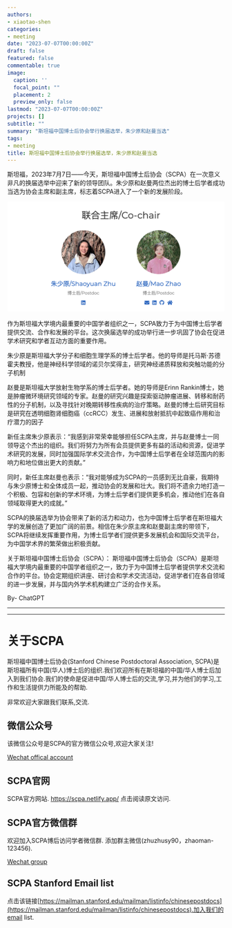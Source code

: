 ```yaml
---
authors:
- xiaotao-shen
categories:
- meeting
date: "2023-07-07T00:00:00Z"
draft: false
featured: false
commentable: true
image:
  caption: ''
  focal_point: ""
  placement: 2
  preview_only: false
lastmod: "2023-07-07T00:00:00Z"
projects: []
subtitle: ""
summary: "斯坦福中国博士后协会举行换届选举，朱少原和赵曼当选"
tags:
- meeting
title: 斯坦福中国博士后协会举行换届选举，朱少原和赵曼当选
---
```


斯坦福，2023年7月7日——今天，斯坦福中国博士后协会（SCPA）在一次意义非凡的换届选举中迎来了新的领导团队。朱少原和赵曼两位杰出的博士后学者成功当选为协会主席和副主席，标志着SCPA进入了一个新的发展阶段。

![](Screen-Shot.png)

作为斯坦福大学境内最重要的中国学者组织之一，SCPA致力于为中国博士后学者提供交流、合作和发展的平台。这次换届选举的成功举行进一步巩固了协会在促进学术研究和学者互动方面的重要作用。

朱少原是斯坦福大学分子和细胞生理学系的博士后学者。他的导师是托马斯·苏德霍夫教授，他是神经科学领域的诺贝尔奖得主，研究神经递质释放和突触功能的分子机制

赵曼是斯坦福大学放射生物学系的博士后学者。她的导师是Erinn Rankin博士，她是肿瘤微环境研究领域的专家。赵曼的研究兴趣是探索驱动肿瘤进展、转移和耐药性的分子机制，以及寻找针对晚期转移性疾病的治疗策略。赵曼的博士后研究目标是研究在透明细胞肾细胞癌（ccRCC）发生、进展和放射抵抗中起致癌作用和治疗潜力的因子

新任主席朱少原表示：“我感到非常荣幸能够担任SCPA主席，并与赵曼博士一同领导这个杰出的组织。我们将努力为所有会员提供更多有益的活动和资源，促进学术研究的发展，同时加强国际学术交流合作，为中国博士后学者在全球范围内的影响力和地位做出更大的贡献。”

同时，新任主席赵曼也表示：“我对能够成为SCPA的一员感到无比自豪，我期待与朱少原博士和全体成员一起，推动协会的发展和壮大。我们将不遗余力地打造一个积极、包容和创新的学术环境，为博士后学者们提供更多机会，推动他们在各自领域取得更大的成就。”

SCPA的换届选举为协会带来了新的活力和动力，也为中国博士后学者在斯坦福大学的发展创造了更加广阔的前景。相信在朱少原主席和赵曼副主席的带领下，SCPA将继续发挥重要作用，为博士后学者们提供更多发展机会和国际交流平台，为中国学术界的繁荣做出积极贡献。

关于斯坦福中国博士后协会（SCPA）：
斯坦福中国博士后协会（SCPA）是斯坦福大学境内最重要的中国学者组织之一，致力于为中国博士后学者提供学术交流和合作的平台。协会定期组织讲座、研讨会和学术交流活动，促进学者们在各自领域的进一步发展，并与国内外学术机构建立广泛的合作关系。

By- ChatGPT

---

---

# **关于SCPA**

斯坦福中国博士后协会(Stanford Chinese Postdoctoral Association, SCPA)是斯坦福所有中国(华人)博士后的组织.我们欢迎所有在斯坦福的中国/华人博士后加入到我们协会.我们的使命是促进中国/华人博士后的交流,学习,并为他们的学习,工作和生活提供力所能及的帮助.

非常欢迎大家跟我们联系,交流.

## 微信公众号
该微信公众号是SCPA的官方微信公众号,欢迎大家关注!

[Wechat offical account](https://www.shenxt.info/files/scpa_wechat.jpeg)

## SCPA官网
SCPA官方网站.
https://scpa.netlify.app/
点击阅读原文访问.

## SCPA官方微信群
欢迎加入SCPA博后访问学者微信群.
添加群主微信(zhuzhusy90，zhaoman-123456).

[Wechat group](https://www.shenxt.info/files/wechat_QR.jpg)

## SCPA Stanford Email list
点击该链接[https://mailman.stanford.edu/mailman/listinfo/chinesepostdocs](https://mailman.stanford.edu/mailman/listinfo/chinesepostdocs).加入我们的email list.
